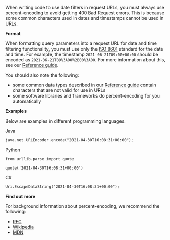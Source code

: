 When writing code to use date filters in request URLs, you must always use percent-encoding to avoid getting 400 Bad Request errors. This is because some common characters used in dates and timestamps cannot be used in URLs.

**Format**

When formatting query parameters into a request URL for date and time filtering functionality, you must use only the [ISO 8601](https://www.iso.org/iso-8601-date-and-time-format.html) standard for the date and time. For example, the timestamp `2021-06-21T09:00+00:00` should be encoded as `2021-06-21T09%3A00%2B00%3A00`. For more information about this, see our [Reference guide](/api-documentation/docs/reference-guide#common-data-types).

You should also note the following:

 - some common data types described in our [Reference guide](/api-documentation/docs/reference-guide#common-data-types) contain characters that are not valid for use in URLs
 - some software libraries and frameworks do percent-encoding for you automatically

**Examples**

Below are examples in different programming languages.

Java

```
java.net.URLEncoder.encode("2021-04-30T16:08:31+00:00");
```

Python

```
from urllib.parse import quote

quote('2021-04-30T16:08:31+00:00')
```

C#

```
Uri.EscapeDataString("2021-04-30T16:08:31+00:00");
```

**Find out more**

For background information about percent-encoding, we recommend the following:
 - [RFC](https://datatracker.ietf.org/doc/html/rfc3986)
 - [Wikipedia](https://en.wikipedia.org/wiki/Percent-encoding)
 - [MDN](https://developer.mozilla.org/en-US/docs/Glossary/percent-encoding)